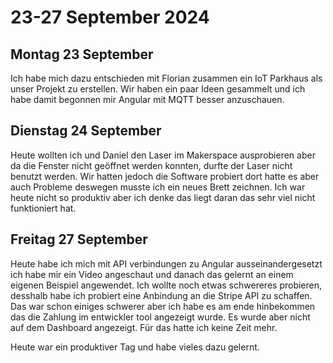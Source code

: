 # 23-27 September 2024

## Montag 23 September

Ich habe mich dazu entschieden mit Florian zusammen ein IoT Parkhaus als unser Projekt zu erstellen. Wir haben ein paar Ideen gesammelt und ich habe damit begonnen mir Angular mit MQTT besser anzuschauen.

## Dienstag 24 September

Heute wollten ich und Daniel den Laser im Makerspace ausprobieren aber da die Fenster nicht geöffnet werden konnten, durfte der Laser nicht benutzt werden. Wir hatten jedoch die Software probiert dort hatte es aber auch Probleme deswegen musste ich ein neues Brett zeichnen. Ich war heute nicht so produktiv aber ich denke das liegt daran das sehr viel nicht funktioniert hat. 

## Freitag 27 September

Heute habe ich mich mit API verbindungen zu Angular ausseinandergesetzt ich habe mir ein Video angeschaut und danach das gelernt an einem eigenen Beispiel angewendet. Ich wollte noch etwas schwereres probieren, desshalb habe ich probiert eine Anbindung an die Stripe API zu schaffen. Das war schon einiges schwerer aber ich habe es am ende hinbekommen das die Zahlung im entwickler tool angezeigt wurde. Es wurde aber nicht auf dem Dashboard angezeigt. Für das hatte ich keine Zeit mehr. 

Heute war ein produktiver Tag und habe vieles dazu gelernt.